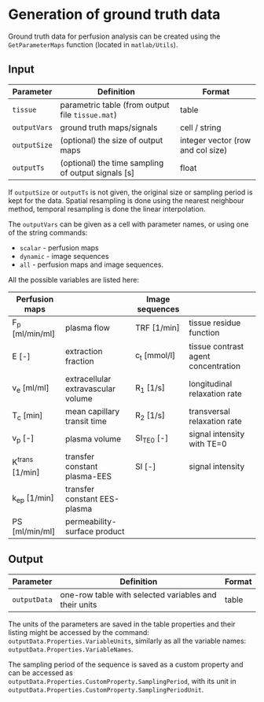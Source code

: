 # Generation of ground truth data

Ground truth data for perfusion analysis can be created using the `GetParameterMaps` function (located in `matlab/Utils`). 

## Input

| Parameter | Definition | Format |
|----------|-----------|----------|
| `tissue` | parametric table (from output file `tissue.mat`) | table |
| `outputVars` | ground truth maps/signals | cell / string |
| `outputSize` | (optional) the size of output maps | integer vector (row and col size) |
| `outputTs` | (optional) the time sampling of output signals [s] | float |

If `outputSize` or `outputTs` is not given, the original size or sampling period is kept for the data. Spatial resampling is done using the nearest neighbour method, temporal resampling is done the linear interpolation.

The `outputVars` can be given as a cell with parameter names, or using one of the string commands:

- `scalar` - perfusion maps 
- `dynamic` - image sequences 
- `all` - perfusion maps and image sequences. 

All the possible variables are listed here:

<p align="center">

| Perfusion maps | | Image sequences |  |
|---|---|----|----|
| F<sub>p</sub> [ml/min/ml] | plasma flow | TRF [1/min] | tissue residue function
| E [-] | extraction fraction | c<sub>t</sub> [mmol/l] | tissue contrast agent concentration
| v<sub>e</sub> [ml/ml] | extracellular extravascular volume| R<sub>1</sub> [1/s] | longitudinal relaxation rate
| T<sub>c</sub> [min] | mean capillary transit time | R<sub>2</sub> [1/s] | transversal relaxation rate
| v<sub>p</sub> [-] | plasma volume | SI<sub>TE0</sub> [-] | signal intensity with TE=0
| K<sup>trans</sup> [1/min] | transfer constant plasma-EES| SI [-] | signal intensity
| k<sub>ep</sub> [1/min] | transfer constant EES-plasma |
| PS [ml/min/ml] | permeability-surface product |

</p>


## Output
| Parameter | Definition | Format |
|----------|-----------|----------|
| `outputData` | one-row table with selected variables and their units| table |

The units of the parameters are saved in the table properties and their listing might be accessed by the command: `outputData.Properties.VariableUnits`, similarly as all the variable names: `outputData.Properties.VariableNames`.

The sampling period of the sequence is saved as a custom property and can be accessed as `outputData.Properties.CustomProperty.SamplingPeriod`, with its unit in `outputData.Properties.CustomProperty.SamplingPeriodUnit`.
